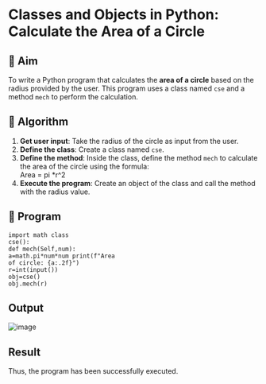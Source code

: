 # Classes and Objects in Python: Calculate the Area of a Circle

## 🎯 Aim
To write a Python program that calculates the **area of a circle** based on the radius provided by the user. This program uses a class named `cse` and a method `mech` to perform the calculation.

## 🧠 Algorithm
1. **Get user input**: Take the radius of the circle as input from the user.
2. **Define the class**: Create a class named `cse`.
3. **Define the method**: Inside the class, define the method `mech` to calculate the area of the circle using the formula:  
   Area = pi *r^2 
4. **Execute the program**: Create an object of the class and call the method with the radius value.

## 🧾 Program
```
import math class 
cse():
def mech(Self,num): 
a=math.pi*num*num print(f"Area 
of circle: {a:.2f}") 
r=int(input()) 
obj=cse() 
obj.mech(r)
```

## Output
![image](https://github.com/user-attachments/assets/433ee4ea-3f23-4350-9aaf-71283a5db5f8)

## Result
Thus, the program has been successfully executed.

